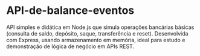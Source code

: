 # API-de-balance-eventos
API simples e didática em Node.js que simula operações bancárias básicas (consulta de saldo, depósito, saque, transferência e reset). Desenvolvida com Express, usando armazenamento em memória, ideal para estudo e demonstração de lógica de negócio em APIs REST.
